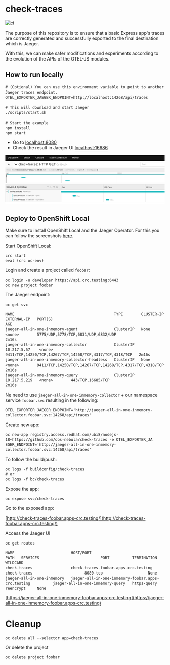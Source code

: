 # check-traces

[![ci](https://github.com/obs-nebula/check-traces/actions/workflows/ci.yml/badge.svg?branch=main)](https://github.com/obs-nebula/check-traces/actions/workflows/ci.yml)


The purpose of this repository is to ensure that a basic Express app's traces are correctly generated and successfully exported to the final destination which is Jaeger.

With this, we can make safer modifications and experiments according to the evolution of the APIs of the OTEL-JS modules.

## How to run locally

```console
# (Optional) You can use this environment variable to point to another Jaeger traces endpoint.
OTEL_EXPORTER_JAEGER_ENDPOINT=http://localhost:14268/api/traces

# This will download and start Jaeger
./scripts/start.sh

# Start the example
npm install
npm start
```

* Go to [localhost:8080](http://localhost:8080)
* Check the result in Jaeger UI [localhost:16686](http://localhost:16686)

![jaegerUI](img.png)


## Deploy to OpenShift Local

Make sure to install OpenShift Local and the Jaeger Operator. For this you can follow the 
screenshots [here](https://github.com/nodeshift-starters/nodejs-configmap/blob/main/OTEL.md#install-the-openshift-distributed-tracing-platform-operator). 


Start OpenShift Local:
```console
crc start
eval (crc oc-env)
```

Login and create a project called `foobar`:
```console
oc login -u developer https://api.crc.testing:6443
oc new project foobar
```

The Jaeger endpoint:

```console
oc get svc
```

```
NAME                                            TYPE        CLUSTER-IP     EXTERNAL-IP   PORT(S)                                                    AGE
jaeger-all-in-one-inmemory-agent                ClusterIP   None           <none>        5775/UDP,5778/TCP,6831/UDP,6832/UDP                        2m16s
jaeger-all-in-one-inmemory-collector            ClusterIP   10.217.5.57    <none>        9411/TCP,14250/TCP,14267/TCP,14268/TCP,4317/TCP,4318/TCP   2m16s
jaeger-all-in-one-inmemory-collector-headless   ClusterIP   None           <none>        9411/TCP,14250/TCP,14267/TCP,14268/TCP,4317/TCP,4318/TCP   2m16s
jaeger-all-in-one-inmemory-query                ClusterIP   10.217.5.219   <none>        443/TCP,16685/TCP                                          2m16s
```

Ne need to use `jaeger-all-in-one-inmemory-collector` + our namespace service `foobar.svc` resulting in the following:

```console
OTEL_EXPORTER_JAEGER_ENDPOINT='http://jaeger-all-in-one-inmemory-collector.foobar.svc:14268/api/traces'
```

Create new app:
```console
oc new-app registry.access.redhat.com/ubi8/nodejs-18~https://github.com/obs-nebula/check-traces -e OTEL_EXPORTER_JA
EGER_ENDPOINT='http://jaeger-all-in-one-inmemory-collector.foobar.svc:14268/api/traces'
```

To follow the build/push:
```console
oc logs -f buildconfig/check-traces
# or
oc logs -f bc/check-traces
```

Expose the app:
```console
oc expose svc/check-traces
```

Go to the exposed app:

[http://check-traces-foobar.apps-crc.testing/](http://check-traces-foobar.apps-crc.testing/)


Access the Jaeger UI

```console
oc get routes
```

```
NAME                         HOST/PORT                                            PATH   SERVICES                           PORT          TERMINATION   WILDCARD
check-traces                 check-traces-foobar.apps-crc.testing                        check-traces                       8080-tcp                    None
jaeger-all-in-one-inmemory   jaeger-all-in-one-inmemory-foobar.apps-crc.testing          jaeger-all-in-one-inmemory-query   https-query   reencrypt     None
```

[https://jaeger-all-in-one-inmemory-foobar.apps-crc.testing](https://jaeger-all-in-one-inmemory-foobar.apps-crc.testing)

# Cleanup

```console
oc delete all --selector app=check-traces
```

Or delete the project

```console
oc delete project foobar
```
